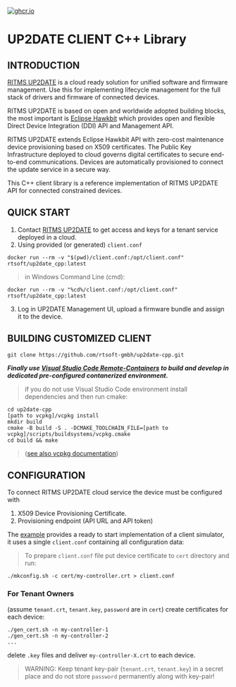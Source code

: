 [![ghcr.io](https://github.com/rtsoft-gmbh/up2date-cpp/actions/workflows/ci.yaml/badge.svg)](https://github.com/rtsoft-gmbh/up2date-cpp/actions/workflows/ci.yaml)

# UP2DATE CLIENT C++ Library

## INTRODUCTION

[RITMS UP2DATE](https://ritms.online) is a cloud ready solution for unified software and firmware management. Use this for implementing lifecycle management for the full stack of drivers and firmware of connected devices.

RITMS UP2DATE is based on open and worldwide adopted building blocks, the most important is [Eclipse Hawkbit](https://www.eclipse.org/ddi/) which provides open and flexible Direct Device Integration (DDI) API and Management API.

RITMS UP2DATE extends Eclipse Hawkbit API with zero-cost maintenance device provisioning based on X509 certificates. The Public Key Infrastructure deployed to cloud governs digital certificates to secure end-to-end communications. Devices are automatically provisioned to connect the update service in a secure way.

This C++ client library is a reference implementation of RITMS UP2DATE API for connected constrained devices.

## QUICK START

1. Contact [RITMS UP2DATE](https://ritms.online) to get access and keys for a tenant service deployed in a cloud.
2. Using provided (or generated) `client.conf`
```shell   
docker run --rm -v "$(pwd)/client.conf:/opt/client.conf" rtsoft/up2date_cpp:latest
```
> in Windows Command Line (cmd):
```shell   
docker run --rm -v "%cd%/client.conf:/opt/client.conf" rtsoft/up2date_cpp:latest
```

3. Log in UP2DATE Management UI, upload a firmware bundle and assign it to the device. 

## BUILDING CUSTOMIZED CLIENT

```shell   
git clone https://github.com/rtsoft-gmbh/up2date-cpp.git
```

***Finally use [Visual Studio Code Remote-Containers](README-vscode.md) to build and develop in dedicated pre-configured contanerized environment.*** 

> if you do not use Visual Studio Code environment install dependencies and then run cmake:

```shell 
cd up2date-cpp 
[path to vcpkg]/vcpkg install
mkdir build
cmake -B build -S . -DCMAKE_TOOLCHAIN_FILE=[path to vcpkg]/scripts/buildsystems/vcpkg.cmake
cd build && make
```
> ([see also vcpkg documentation](https://github.com/microsoft/vcpkg#getting-started))

## CONFIGURATION

To connect RITMS UP2DATE cloud service the device must be configured with
1. X509 Device Provisioning Certificate.
2. Provisioning endpoint (API URL and API token)

The [example](example/README.md) provides a ready to start implementation of a client simulator, it uses a single `client.conf` containing all configuration data:

> To prepare `client.conf` file put device certificate to `cert` directory and run:
```shell
./mkconfig.sh -c cert/my-controller.crt > client.conf
```

### For Tenant Owners
(assume `tenant.crt`, `tenant.key`, `password` are in `cert`) create certificates for each device:
```shell   
./gen_cert.sh -n my-controller-1
./gen_cert.sh -n my-controller-2
...
```   

delete `.key` files and deliver `my-controller-X.crt` to each device.

 > WARNING: Keep tenant key-pair (`tenant.crt`, `tenant.key`) in a secret place and do not store `password` permanently along with key-pair!

